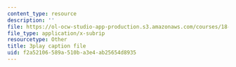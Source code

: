 ```yaml
---
content_type: resource
description: ''
file: https://ol-ocw-studio-app-production.s3.amazonaws.com/courses/18-01sc-single-variable-calculus-fall-2010/f2a52106589a510ba3e4ab25654d8935_9v25gg2qJYE.vtt
file_type: application/x-subrip
resourcetype: Other
title: 3play caption file
uid: f2a52106-589a-510b-a3e4-ab25654d8935
---
```

